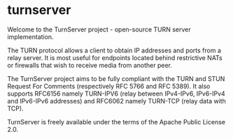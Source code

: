 turnserver
==========

Welcome to the TurnServer project - open-source TURN server implementation.

The TURN protocol allows a client to obtain IP addresses and ports from a relay server. It is most useful for endpoints located behind restrictive NATs or firewalls that wish to receive media from another peer.

The TurnServer project aims to be fully compliant with the TURN and STUN Request For Comments (respectively RFC 5766 and RFC 5389). It also supports RFC6156 namely TURN-IPV6 (relay between IPv4-IPv6, IPv6-IPv4 and IPv6-IPv6 addresses) and RFC6062 namely TURN-TCP (relay data with TCP).

TurnServer is freely available under the terms of the Apache Public License 2.0.
